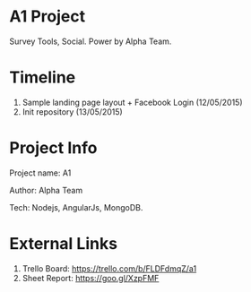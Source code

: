 A1 Project 
======================

Survey Tools, Social. Power by Alpha Team.

Timeline 
======================

1. Sample landing page layout + Facebook Login (12/05/2015)
2. Init repository (13/05/2015)

Project Info 
======================

Project name: A1

Author: Alpha Team 

Tech: Nodejs, AngularJs, MongoDB.

External Links
=======================

1. Trello Board: https://trello.com/b/FLDFdmqZ/a1
2. Sheet Report: https://goo.gl/XzpFMF
